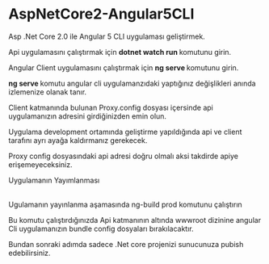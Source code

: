 # AspNetCore2-Angular5CLI
Asp .Net Core 2.0 ile Angular 5 CLI uygulaması geliştirmek.

Api uygulamasını çalıştırmak için <b> dotnet watch run </b> komutunu girin.

Angular Client uygulamasını çalıştırmak için <b> ng serve </b> komutunu girin.

<b> ng serve </b> komutu angular cli uygulamanzıdaki yaptığınız değişlikleri anında izlemenize olanak tanır. <br>

Client katmanında bulunan Proxy.config dosyası içersinde api uygulamanızın adresini girdiğinizden emin olun.

Uygulama development ortamında geliştirme yapıldığında api ve client tarafını ayrı ayağa kaldırmanız gerekecek.

Proxy config dosyasındaki api adresi doğru olmalı aksi takdirde apiye erişemeyeceksiniz.

Uygulamanın Yayımlanması
<br><br>

Ugulamanın yayınlanma aşamasında ng-build prod komutunu çalıştırın

Bu komutu çalıştırdığınızda Api katmanının altında wwwroot dizinine angular Cli uygulamanızın bundle config dosyaları bırakılacaktır.

Bundan sonraki adımda sadece .Net core projenizi sunucunuza pubish edebilirsiniz.
